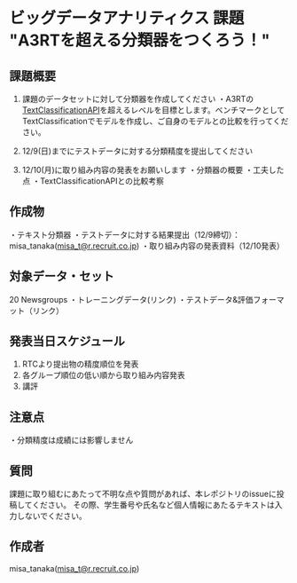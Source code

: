 # ビッグデータアナリティクス 課題 "A3RTを超える分類器をつくろう！"
## 課題概要

1. 課題のデータセットに対して分類器を作成してください
   ・A3RTの[TextClassificationAPI](https://a3rt.recruit-tech.co.jp/product/textClassificationAPI/)を超えるレベルを目標とします。ベンチマークとしてTextClassificationでモデルを作成し、ご自身のモデルとの比較を行ってください。
   
2. 12/9(日)までにテストデータに対する分類精度を提出してください

3. 12/10(月)に取り組み内容の発表をお願いします
 ・分類器の概要
 ・工夫した点
 ・TextClassificationAPIとの比較考察

## 作成物
・テキスト分類器
・テストデータに対する結果提出（12/9締切）： misa_tanaka(misa_t@r.recruit.co.jp)
・取り組み内容の発表資料（12/10発表）

## 対象データ・セット
20 Newsgroups
・トレーニングデータ(リンク)
・テストデータ&評価フォーマット（リンク）

## 発表当日スケジュール
1. RTCより提出物の精度順位を発表
2. 各グループ順位の低い順から取り組み内容発表 
3. 講評


## 注意点
・分類精度は成績には影響しません


## 質問

課題に取り組むにあたって不明な点や質問があれば、本レポジトリのissueに投稿してください。
その際、学生番号や氏名など個人情報にあたるテキストは入力しないでください。

## 作成者
misa_tanaka(misa_t@r.recruit.co.jp)


